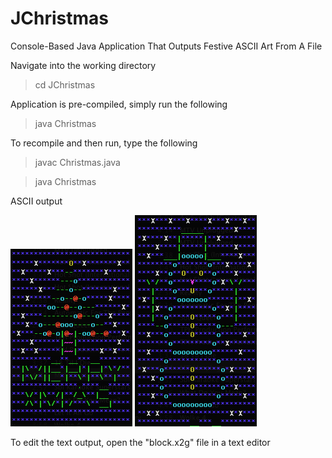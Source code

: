 # JChristmas
Console-Based Java Application That Outputs Festive ASCII Art From A File

Navigate into the working directory
> cd JChristmas

Application is pre-compiled, simply run the following
> java Christmas

To recompile and then run, type the following
> javac Christmas.java

> java Christmas

ASCII output

![alt text](screenshots/tree.png "Output 1")
![alt text](screenshots/snowman.png "Output 2")

To edit the text output, open the "block.x2g" file in a text editor


